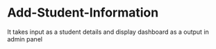 # Add-Student-Information
It takes input as a student details and display dashboard as a output in admin panel
